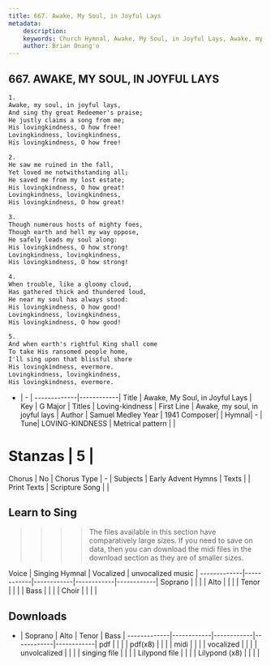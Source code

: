 ```yaml
---
title: 667. Awake, My Soul, in Joyful Lays
metadata:
    description: 
    keywords: Church Hymnal, Awake, My Soul, in Joyful Lays, Awake, my soul, in joyful lays, Loving-kindness
    author: Brian Onang'o
---
```



## 667. AWAKE, MY SOUL, IN JOYFUL LAYS

```txt
1.
Awake, my soul, in joyful lays, 
And sing thy great Redeemer's praise; 
He justly claims a song from me; 
His lovingkindness, O how free! 
Lovingkindness, lovingkindness, 
His lovingkindness, O how free! 

2.
He saw me ruined in the fall, 
Yet loved me notwithstanding all; 
He saved me from my lost estate; 
His lovingkindness, O how great! 
Lovingkindness, lovingkindness, 
His lovingkindness, O how great! 

3.
Though numerous hosts of mighty foes, 
Though earth and hell my way oppose, 
He safely leads my soul along: 
His lovingkindness, O how strong! 
Lovingkindness, lovingkindness, 
His lovingkindness, O how strong! 

4.
When trouble, like a gloomy cloud, 
Has gathered thick and thundered loud, 
He near my soul has always stood: 
His lovingkindness, O how good! 
Lovingkindness, lovingkindness, 
His lovingkindness, O how good! 

5.
And when earth's rightful King shall come 
To take His ransomed people home, 
I'll sing upon that blissful shore 
His lovingkindness, evermore. 
Lovingkindness, lovingkindness, 
His lovingkindness, evermore.
```

- |   -  |
-------------|------------|
Title | Awake, My Soul, in Joyful Lays |
Key | G Major |
Titles | Loving-kindness |
First Line | Awake, my soul, in joyful lays |
Author | Samuel Medley
Year | 1941
Composer|  |
Hymnal|  - |
Tune| LOVING-KINDNESS |
Metrical pattern | |
# Stanzas | 5 |
Chorus | No |
Chorus Type | - |
Subjects | Early Advent Hymns |
Texts |  |
Print Texts | 
Scripture Song |  |
  
## Learn to Sing

>>>> The files available in this section have comparatively large sizes. If you need to save on data, then you can download the midi files in the download section as they are of smaller sizes.

Voice |  Singing Hymnal | Vocalized | unvocalized music |
-------------|------------|------------|------------|------------|
Soprano | | | |
Alto | | | |
Tenor | | | |
Bass | | | |
Choir | | | |

## Downloads

- |  Soprano | Alto | Tenor | Bass |
-------------|------------|------------|------------|------------|
pdf | | | |
pdf(x8) | | | |
midi | | | |
vocalized | | | |
unvolcalized | | | |
singing file | | | |
Lilypond file | | | |
Lilypond (x8) | | | |
  